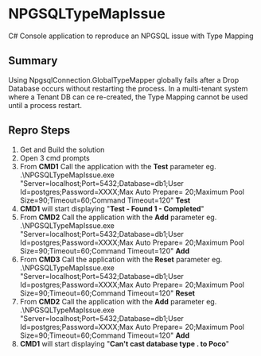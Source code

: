 # NPGSQLTypeMapIssue
C# Console application to reproduce an NPGSQL issue with Type Mapping

## Summary
Using NpgsqlConnection.GlobalTypeMapper globally fails after a Drop Database occurs without restarting the process.
In a multi-tenant system where a Tenant DB can ce re-created, the Type Mapping cannot be used until a process restart.

## Repro Steps 
 
1. Get and Build the solution
2. Open 3 cmd prompts
3. From **CMD1** Call the application with the **Test** parameter
    eg. 
    .\NPGSQLTypeMapIssue.exe "Server=localhost;Port=5432;Database=db1;User Id=postgres;Password=XXXX;Max Auto Prepare=
20;Maximum Pool Size=90;Timeout=60;Command Timeout=120" **Test**
4. **CMD1** will start displaying
  "**Test - Found 1 - Completed**"
5. From **CMD2** Call the application with the **Add** parameter
  eg. 
    .\NPGSQLTypeMapIssue.exe "Server=localhost;Port=5432;Database=db1;User Id=postgres;Password=XXXX;Max Auto Prepare=
  20;Maximum Pool Size=90;Timeout=60;Command Timeout=120" **Add**
6. From **CMD3** Call the application with the **Reset** parameter
  eg. 
    .\NPGSQLTypeMapIssue.exe "Server=localhost;Port=5432;Database=db1;User Id=postgres;Password=XXXX;Max Auto Prepare=
  20;Maximum Pool Size=90;Timeout=60;Command Timeout=120" **Reset**
7. From **CMD2** Call the application with the **Add** parameter
  eg. 
    .\NPGSQLTypeMapIssue.exe "Server=localhost;Port=5432;Database=db1;User Id=postgres;Password=XXXX;Max Auto Prepare=
  20;Maximum Pool Size=90;Timeout=60;Command Timeout=120" **Add**
8. **CMD1** will start displaying
  "**Can't cast database type .<unknown> to Poco**"
